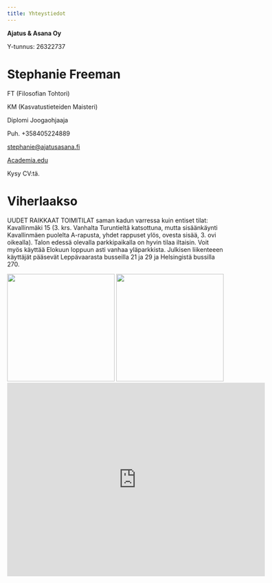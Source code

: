 ```yaml
---
title: Yhteystiedot
---
```


<div itemscope itemtype="http://data-vocabulary.org/Person">

**<span itemprop="affiliation">Ajatus & Asana Oy</span>**

Y-tunnus: 26322737

**<span itemprop="name">Stephanie Freeman</span>**
=====================

FT (Filosofian Tohtori)

KM (Kasvatustieteiden Maisteri)

<span itemprop="role">Diplomi Joogaohjaaja</span>

Puh. +358405224889

[stephanie@ajatusasana.fi](mailto:stephanie@ajatusasana.fi)

[Academia.edu](http://helsinki.academia.edu/NStephanieFreeman)

Kysy CV:tä.

</div>


**Viherlaakso**
===============

UUDET RAIKKAAT TOIMITILAT saman kadun varressa kuin entiset tilat: Kavallinmäki 15 (3. krs. Vanhalta Turuntieltä katsottuna,  mutta sisäänkäynti Kavallinmäen puolelta A-rapusta, yhdet rappuset ylös, ovesta sisää, 3. ovi oikealla). Talon edessä olevalla parkkipaikalla on hyvin tilaa iltaisin. Voit myös käyttää Elokuun loppuun asti vanhaa yläparkkista. Julkisen liikenteeen käyttäjät pääsevät Leppävaarasta busseilla 21 ja 29 ja Helsingistä bussilla 270.

<div style="text-align:center;">
<image style="width:250px;" src="/img/viher1.jpg"/>
<image style="width:250px;" src="/img/viher2.jpg"/>
</div>
<div class="tilat">
</div>

<iframe src="https://www.google.com/maps/embed?pb=!1m18!1m12!1m3!1d1981.3967192994915!2d24.7372834!3d60.223812499999866!2m3!1f0!2f0!3f0!3m2!1i1024!2i768!4f13.1!3m3!1m2!1s0x468df41ce1bf5bc1%3A0xe885cd13348378e2!2sKavallinm%C3%A4ki+13%2C+02710+Espoo!5e0!3m2!1sfi!2sfi!4v1405882203459" width="600" height="450" frameborder="0" style="border:0" class="location-map"></iframe>


